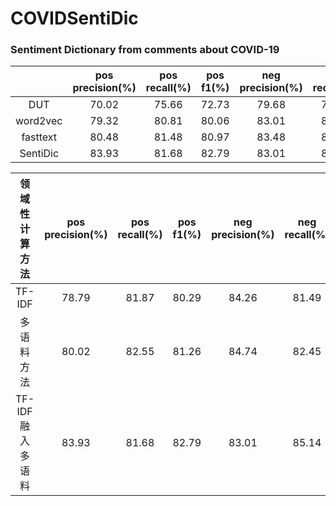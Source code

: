 # COVIDSentiDic
### Sentiment Dictionary from comments about COVID-19


|     |pos precision(%)|pos recall(%)|pos f1(%)|neg precision(%)|neg recall(%)|neg f1(%)|overall acc(%)|
|:----:|:----:|:----:|:----:|:----:|:----:|:----:|:----:|
|DUT|70.02|75.66|72.73|79.68|74.66|77.09|75.10|
|word2vec|79.32|80.81|80.06|83.01|81.65|82.32|81.26|
|fasttext|80.48|81.48|80.97|83.48|82.57|83.02|82.06|
|SentiDic|83.93|81.68|82.79|83.01|85.14|84.06|83.45|

|领域性计算方法|pos precision(%)|pos recall(%)|pos f1(%)|neg precision(%)|neg recall(%)|neg f1(%)|overall acc(%)|
|:----:|:----:|:----:|:----:|:----:|:----:|:----:|:----:|
|TF-IDF|78.79|81.87|80.29|84.26|81.49|82.85|81.66|
|多语料方法|80.02|82.55|81.26|84.74|82.45|83.58|82.50|
|TF-IDF 融入多语料|83.93|81.68|82.79|83.01|85.14|84.06|83.45|

 
